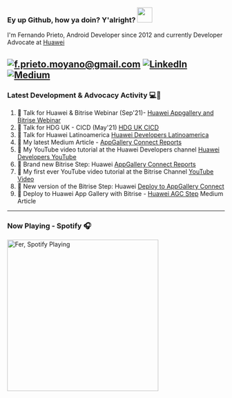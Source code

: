 ### Ey up Github, how ya doin? Y'alright? <img src="https://raw.githubusercontent.com/MartinHeinz/MartinHeinz/master/wave.gif" width="35px">

I'm Fernando Prieto, Android Developer since 2012 and currently Developer Advocate at [Huawei]

<a href="mailto:f.prieto.moyano@gmail.com">![f.prieto.moyano@gmail.com](https://img.shields.io/badge/Gmail-D14836?style=for-the-badge&logo=gmail&logoColor=white)</a> <a href="https://www.linkedin.com/in/fernando-prieto-moyano-a7206b46/">![LinkedIn](https://img.shields.io/badge/LinkedIn-0077B5?style=for-the-badge&logo=linkedin&logoColor=white)</a> <a href="https://f-prieto-moyano.medium.com">![Medium](https://img.shields.io/badge/Medium-12100E?style=for-the-badge&logo=medium&logoColor=white)</a>
---

### Latest Development & Advocacy Activity :computer::avocado:

1. :movie_camera: Talk for Huawei & Bitrise Webinar (Sep'21)- [Huawei Appgallery and Bitrise Webinar]
2. :movie_camera: Talk for HDG UK - CICD (May'21) [HDG UK CICD]
3. :movie_camera: Talk for Huawei Latinoamerica [Huawei Developers Latinoamerica]
4. :memo: My latest Medium Article - [AppGallery Connect Reports]
5. :movie_camera:  My YouTube video tutorial at the Huawei Developers channel [Huawei Developers YouTube]
6. :robot: Brand new Bitrise Step: Huawei [AppGallery Connect Reports]
7. :movie_camera: My first ever YouTube video tutorial at the Bitrise Channel [YouTube Video]
8. :robot: New version of the Bitrise Step: Huawei [Deploy to AppGallery Connect]
9. :memo: Deploy to Huawei App Gallery with Bitrise - [Huawei AGC Step] Medium Article

---

### Now Playing - Spotify 🎧
[<img src="https://spotify-github-profile.vercel.app/api/view?uid=21dvdjnqkc22qboggt27pbitq&cover_image=true&theme=novatorem" alt="Fer, Spotify Playing" width="350" />](https://github.com/kittinan/spotify-github-profile) 

[huawei appgallery and bitrise webinar]: https://www.youtube.com/watch?v=mlcFJRvMFSM&t
[hdg uk cicd]: https://www.youtube.com/watch?v=K_FDWiXp53E&t
[huawei developers latinoamerica]: https://www.youtube.com/watch?v=e1VCWFJbmnM&t
[appgallery connect reports]: https://medium.com/appgallery/huawei-agc-reports-verified-bitrise-step-a9919cc98cda 
[huawei]: https://www.huawei.com/uk/  
[huawei developers youtube]: https://youtu.be/2DAySnU-5zU
[appgallery connect reports]: https://github.com/ferPrieto/steps-app-gallery-reports
[youtube video]: https://www.youtube.com/watch?v=VSPzemzlJvo&t
[deploy to appgallery connect]: https://github.com/ferPrieto/steps-app-gallery-deploy
[huawei agc step]: https://medium.com/huawei-developers/deploy-to-huawei-appgallery-verified-bitrise-step-f4cec6c2b036
